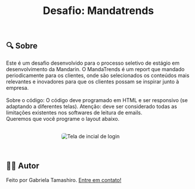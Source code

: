 <h1 align="center">Desafio: Mandatrends</h1>


&nbsp;&nbsp;
## 🔍 Sobre

Este é um desafio desenvolvido para o processo seletivo de estágio em desenvolvimento da Mandarin.
O MandaTrends é um report que mandado periodicamente para os clientes, onde são selecionados os conteúdos mais relevantes e inovadores para que os clientes possam se inspirar junto à empresa.
</br></br>
Sobre o código:
O código deve programado em HTML e ser responsivo (se adaptando a diferentes telas). Atenção: deve ser considerado todas as limitações existentes nos softwares de leitura de emails.
</br>
Queremos que você programe o layout abaixo.
</br></br>

<div align="center">
  <img style="border-radius: 5px; margin: 0 auto;" alt="Tela de incial de login" src="https://github.com/gabutamashiro/Desafio-Mandatrends/assets/52802492/8fb75b30-988f-4dda-bdf0-359a5ff213a4">
  &nbsp;&nbsp;&nbsp;&nbsp;&nbsp;&nbsp;&nbsp;&nbsp;&nbsp;&nbsp;
</div>
  

&nbsp;
## 👩‍💻 Autor

Feito por Gabriela Tamashiro. [Entre em contato!](https://www.linkedin.com/in/gabrielatamashiro/)
